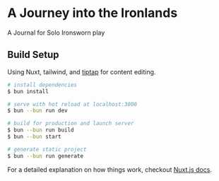 # A Journey into the Ironlands

A Journal for Solo Ironsworn play

## Build Setup

Using Nuxt, tailwind, and [tiptap](https://tiptap.scrumpy.io/) for content editing.

```bash
# install dependencies
$ bun install

# serve with hot reload at localhost:3000
$ bun --bun run dev

# build for production and launch server
$ bun --bun run build
$ bun --bun start

# generate static project
$ bun --bun run generate
```

For a detailed explanation on how things work, checkout [Nuxt.js docs](https://nuxtjs.org).
